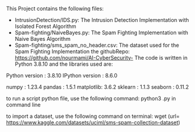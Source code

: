 This Project contains the following files:
- IntrusionDetection/IDS.py: The Intrusion Detection Implementation with Isolated Forest Algorithm
- Spam-fighting/NaiveBayes.py: The Spam Fighting Implementation with Naive Bayes Algorithm
- Spam-fighting/sms_spam_no_header.csv: The dataset used for the Spam Fighting Implementation
the githubRepo: https://github.com/nourmami/AI-CyberSecurity-
The code is written in Python 3.8.10 and the libraries used are:

Python version       : 3.8.10
IPython version      : 8.6.0

numpy     : 1.23.4
pandas    : 1.5.1
matplotlib: 3.6.2
sklearn   : 1.1.3
seaborn   : 0.11.2

to run a script python file, use the following command:
python3 <filename>.py in command line

to import a dataset, use the following command on terminal:
wget <url> (url= https://www.kaggle.com/datasets/uciml/sms-spam-collection-dataset)


